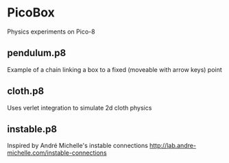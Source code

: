 # PicoBox
Physics experiments on Pico-8

## pendulum.p8

Example of a chain linking a box to a fixed (moveable with arrow keys) point

## cloth.p8

Uses verlet integration to simulate 2d cloth physics

## instable.p8

Inspired by André Michelle's instable connections
http://lab.andre-michelle.com/instable-connections